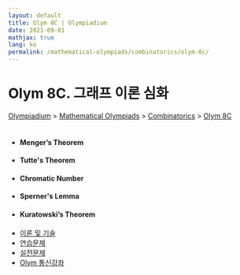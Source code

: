 ```yaml
---
layout: default
title: Olym 8C | Olympiadium
date: 2021-09-01
mathjax: true
lang: ko
permalink: /mathematical-olympiads/combinatorics/olym-8c/
---
```

<h1>Olym 8C. 그래프 이론 심화 </h1>
<a href="{{ site.homeurl }}">Olympiadium</a> > <a href="{{ site.homeurl }}mathematical-olympiads/">Mathematical Olympiads</a> > <a href="{{ site.homeurl }}mathematical-olympiads/combinatorics/">Combinatorics</a> > <a href="{{ site.homeurl }}mathematical-olympiads/combinatorics/olym-8c/">Olym 8C</a><br><br>
<div class="row">
<div class="6u 12u$(medium)">
<ul>
  <li><h4> Menger’s Theorem </h4></li>
  <li><h4> Tutte's Theorem </h4></li>
  <li><h4> Chromatic Number </h4></li>
  <li><h4> Sperner's Lemma</h4></li>
  <li><h4> Kuratowski’s Theorem </h4></li>
</ul>
</div>
<div class="6u$ 12u$(medium)">
<ul class="actions vertical">
  <li><a href="{{ site.baseurl }}{{ page.permalink }}theorems-and-techniques" class="button fit mid">이론 및 기술</a></li>
  <li><a href="{{ site.baseurl }}{{ page.permalink }}exercise-problems" class="button fit mid">연습문제</a></li>
  <li><a href="{{ site.baseurl }}{{ page.permalink }}practice-problems" class="button fit mid">실전문제</a></li>
  <li><a href="{{ site.baseurl }}{{ page.permalink }}olym-handouts" class="button fit mid">Olym 통신강좌</a></li>
</ul>
</div>
</div>
